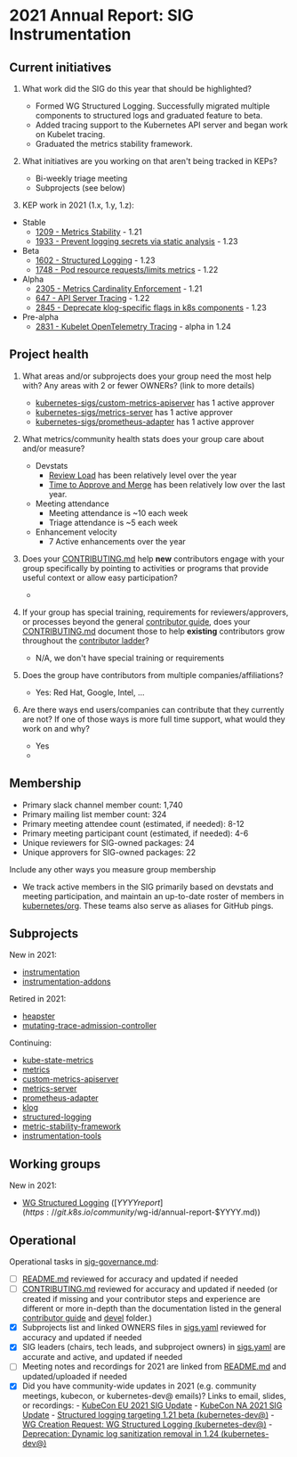 # 2021 Annual Report: SIG Instrumentation

## Current initiatives

1. What work did the SIG do this year that should be highlighted?

   - Formed WG Structured Logging. Successfully migrated multiple components to structured logs and graduated feature to beta.
   - Added tracing support to the Kubernetes API server and began work on Kubelet tracing.
   - Graduated the metrics stability framework.

2. What initiatives are you working on that aren't being tracked in KEPs?

   - Bi-weekly triage meeting
   - Subprojects (see below)

3. KEP work in 2021 (1.x, 1.y, 1.z):

<!--
In future, this will be generated from kubernetes/enhancements kep.yaml files
1. with SIG as owning-sig or in participating-sigs
2. listing 1.x, 1.y, or 1.z in milestones or in latest-milestone
-->

   - Stable
     - [1209 - Metrics Stability](https://git.k8s.io/enhancements/...) - 1.21
     - [1933 - Prevent logging secrets via static analysis](https://git.k8s.io/community/$link/README.md) - 1.23
   - Beta
     - [1602 - Structured Logging](https://git.k8s.io/community/$link/README.md) - 1.23
     - [1748 - Pod resource requests/limits metrics](https://git.k8s.io/community/$link/README.md) - 1.22
   - Alpha
     - [2305 - Metrics Cardinality Enforcement](https://git.k8s.io/community/$link/README.md) - 1.21
     - [647 - API Server Tracing](https://git.k8s.io/community/$link/README.md) - 1.22
     - [2845 - Deprecate klog-specific flags in k8s components](https://git.k8s.io/community/$link/README.md) - 1.23
   - Pre-alpha
     - [2831 - Kubelet OpenTelemetry Tracing](https://git.k8s.io/community/$link/README.md) - alpha in 1.24

## Project health

1. What areas and/or subprojects does your group need the most help with?
   Any areas with 2 or fewer OWNERs? (link to more details)

   - [kubernetes-sigs/custom-metrics-apiserver](https://github.com/kubernetes-sigs/custom-metrics-apiserver/blob/master/OWNERS) has 1 active approver
   - [kubernetes-sigs/metrics-server](https://github.com/kubernetes-sigs/metrics-server/blob/master/OWNERS) has 1 active approver
   - [kubernetes-sigs/prometheus-adapter](https://github.com/kubernetes-sigs/prometheus-adapter/blob/master/OWNERS_ALIASES) has 1 active approver

2. What metrics/community health stats does your group care about and/or measure?

   - Devstats
     - [Review Load](https://k8s.devstats.cncf.io/d/80/pr-workload-per-sig-and-repository-chart?orgId=1&var-sigs=%22instrumentation%22&var-repo_name=kubernetes%2Fkubernetes&var-repo=kuberneteskubernetes&from=now-1y&to=now) has been relatively level over the year
     - [Time to Approve and Merge](https://k8s.devstats.cncf.io/d/44/pr-time-to-approve-and-merge?orgId=1&var-period=d7&var-repogroup_name=SIG%20Instrumentation&var-repo_name=kubernetes%2Fkubernetes&var-apichange=All&var-size_name=All&var-kind_name=All) has been relatively low over the last year.
   - Meeting attendance
       - Meeting attendance is ~10 each week
       - Triage attendance is ~5 each week
   - Enhancement velocity
       - 7 Active enhancements over the year

3. Does your [CONTRIBUTING.md] help **new** contributors engage with your group specifically by pointing
   to activities or programs that provide useful context or allow easy participation?

   -

4. If your group has special training, requirements for reviewers/approvers, or processes beyond the general [contributor guide],
   does your [CONTRIBUTING.md] document those to help **existing** contributors grow throughout the [contributor ladder]?

   - N/A, we don't have special training or requirements

5. Does the group have contributors from multiple companies/affiliations?

   - Yes: Red Hat, Google, Intel, ...

6. Are there ways end users/companies can contribute that they currently are not?
   If one of those ways is more full time support, what would they work on and why?

   - Yes
   -

## Membership

- Primary slack channel member count: 1,740
- Primary mailing list member count: 324
- Primary meeting attendee count (estimated, if needed): 8-12
- Primary meeting participant count (estimated, if needed): 4-6
- Unique reviewers for SIG-owned packages: 24 <!-- in future, this will be generated from OWNERS files referenced from subprojects, expanded with OWNERS_ALIASES files -->
- Unique approvers for SIG-owned packages: 22 <!-- in future, this will be generated from OWNERS files referenced from subprojects, expanded with OWNERS_ALIASES files -->

Include any other ways you measure group membership

- We track active members in the SIG primarily based on devstats and meeting participation, and maintain an up-to-date roster of members in [kubernetes/org](https://github.com/kubernetes/org/blob/main/config/kubernetes/sig-instrumentation/teams.yaml). These teams also serve as aliases for GitHub pings.

## Subprojects

<!--
In future, this will be generated from delta of sigs.yaml from $YYYY-01-01 to $YYYY-12-31
Manually visible via `git diff HEAD@{$YYYY-01-01} HEAD@{$YYYY-12-31} -- $sig-id/README.md`
-->

New in 2021:
- [instrumentation](https://github.com/kubernetes-sigs/instrumentation)
- [instrumentation-addons](https://github.com/kubernetes-sigs/instrumentation-addons)

Retired in 2021:
- [heapster](https://github.com/kubernetes-retired/heapster)
- [mutating-trace-admission-controller](https://github.com/kubernetes-retired/mutating-trace-admission-controller)

Continuing:
- [kube-state-metrics](https://github.com/kubernetes/kube-state-metrics)
- [metrics](https://github.com/kubernetes/kubernetes/tree/master/staging/src/k8s.io/metrics)
- [custom-metrics-apiserver](https://github.com/kubernetes-sigs/custom-metrics-apiserver)
- [metrics-server](https://github.com/kubernetes-sigs/metrics-server)
- [prometheus-adapter](https://github.com/kubernetes-sigs/prometheus-adapter)
- [klog](https://github.com/kubernetes/klog)
- [structured-logging](https://github.com/kubernetes/kubernetes/blob/master/staging/src/k8s.io/component-base/logs)
- [metric-stability-framework](https://github.com/kubernetes/kubernetes/tree/master/staging/src/k8s.io/component-base/metrics)
- [instrumentation-tools](https://github.com/kubernetes-sigs/instrumentation-tools)

## Working groups

<!--
In future, this will be generated from delta of sigs.yaml from $YYYY-01-01 to $YYYY-12-31
Manually visible via `git diff HEAD@{$YYYY-01-01} HEAD@{$YYYY-12-31} -- $sig-id/README.md`
-->

New in 2021:
- [WG Structured Logging](https://git.k8s.io/community/$wg-id/) ([$YYYY report](https://git.k8s.io/community/$wg-id/annual-report-$YYYY.md))

## Operational

Operational tasks in [sig-governance.md]:

- [ ] [README.md] reviewed for accuracy and updated if needed
- [ ] [CONTRIBUTING.md] reviewed for accuracy and updated if needed
      (or created if missing and your contributor steps and experience are different or more
      in-depth than the documentation listed in the general [contributor guide] and [devel] folder.)
- [x] Subprojects list and linked OWNERS files in [sigs.yaml] reviewed for accuracy and updated if needed
- [x] SIG leaders (chairs, tech leads, and subproject owners) in [sigs.yaml] are accurate and active, and updated if needed
- [ ] Meeting notes and recordings for 2021 are linked from [README.md] and updated/uploaded if needed
- [x] Did you have community-wide updates in 2021 (e.g. community meetings, kubecon, or kubernetes-dev@ emails)? Links to email, slides, or recordings:
      - [KubeCon EU 2021 SIG Update](https://sched.co/iE8c)
      - [KubeCon NA 2021 SIG Update](https://sched.co/lV72)
      - [Structured logging targeting 1.21 beta (kubernetes-dev@)](https://groups.google.com/g/kubernetes-dev/c/vjSqUtPO0hs/m/wF91qunnBQAJ)
      - [WG Creation Request: WG Structured Logging (kubernetes-dev@)](https://groups.google.com/g/kubernetes-dev/c/y4WIw-ntUR8/m/NaQHu1cnAwAJ)
      - [Deprecation: Dynamic log sanitization removal in 1.24 (kubernetes-dev@)](https://groups.google.com/g/kubernetes-dev/c/xhQuwdd2Smw/m/L_EyHKbDAAAJ)

[CONTRIBUTING.md]: https://git.k8s.io/community/sig-instrumentation/CONTRIBUTING.md
[contributor ladder]: https://git.k8s.io/community/community-membership.md
[sig-governance.md]: https://git.k8s.io/community/committee-steering/governance/sig-governance.md
[README.md]: https://git.k8s.io/community/sig-instrumentation/README.md
[sigs.yaml]: https://git.k8s.io/community/sigs.yaml
[contributor guide]: https://git.k8s.io/community/contributors/guide/README.md
[devel]: https://git.k8s.io/community/contributors/devel/README.md